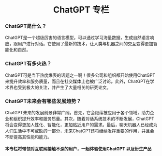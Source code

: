 

<h1 align="center" style="margin:0;">ChatGPT 专栏</h1>

<script setup>

</script>



### ChatGPT是什么？

ChatGPT是一个超级厉害的语言模型，可以通过学习海量数据，生成自然语言响应，跟用户进行对话。它使用了最新的技术，让人类与机器之间的交互变得更加智能化和自然。

### ChatGPT有多火热？

ChatGPT可是当下热度爆表的话题之一啊！很多公司和组织都开始使用ChatGPT来提升效率和服务质量，而且在社交媒体上也被广泛讨论。此外，ChatGPT在学术界也受到极大的关注，并产生了大量相关的研究论文。

### ChatGPT未来会有哪些发展趋势？

ChatGPT未来的发展前景非常广阔。首先，它会继续被应用于各个领域，助力企业和组织提升效率和服务质量。其次，随着对话系统技术的不断发展，ChatGPT将会变得更加人性化、智能化，更加贴近用户的需求。最后，聊天机器人已经成为人们生活中不可或缺的一部分，未来ChatGPT还将继续发挥重要的作用，并且会不断提高其性能和能力。

#### **本专栏将带领对互联网接触不深的用户，一起体验使用ChatGPT 以及衍生产品**


